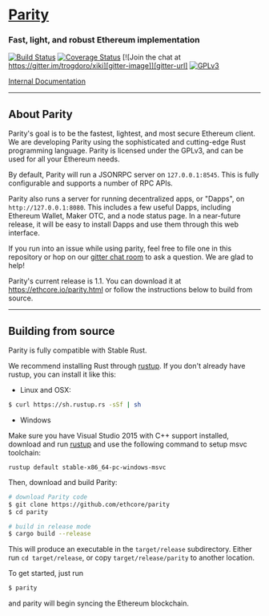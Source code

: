 # [Parity](https://ethcore.io/parity.html)
### Fast, light, and robust Ethereum implementation

[![Build Status][travis-image]][travis-url] [![Coverage Status][coveralls-image]][coveralls-url] [![Join the chat at https://gitter.im/trogdoro/xiki][gitter-image]][gitter-url] [![GPLv3][license-image]][license-url]

[travis-image]: https://travis-ci.org/ethcore/parity.svg?branch=master
[travis-url]: https://travis-ci.org/ethcore/parity
[coveralls-image]: https://coveralls.io/repos/github/ethcore/parity/badge.svg?branch=master
[coveralls-url]: https://coveralls.io/github/ethcore/parity?branch=master
[gitter-image]: https://badges.gitter.im/Join%20Chat.svg
[gitter-url]: https://gitter.im/ethcore/parity?utm_source=badge&utm_medium=badge&utm_campaign=pr-badge&utm_content=badge
[license-image]: https://img.shields.io/badge/license-GPL%20v3-green.svg
[license-url]: http://www.gnu.org/licenses/gpl-3.0.en.html

[Internal Documentation](http://ethcore.github.io/parity/ethcore/index.html)

----

## About Parity

Parity's goal is to be the fastest, lightest, and most secure Ethereum client. We are developing Parity using the sophisticated and
cutting-edge Rust programming language. Parity is licensed under the GPLv3, and can be used for all your Ethereum needs.

By default, Parity will run a JSONRPC server on `127.0.0.1:8545`. This is fully configurable and supports a number
of RPC APIs.

Parity also runs a server for running decentralized apps, or "Dapps", on `http://127.0.0.1:8080`.
This includes a few useful Dapps, including Ethereum Wallet, Maker OTC, and a node status page.
In a near-future release, it will be easy to install Dapps and use them through this web interface.

If you run into an issue while using parity, feel free to file one in this repository
or hop on our [gitter chat room]([gitter-url]) to ask a question. We are glad to help!

Parity's current release is 1.1. You can download it at https://ethcore.io/parity.html or follow the instructions
below to build from source.

----

## Building from source

Parity is fully compatible with Stable Rust.

We recommend installing Rust through [rustup](https://www.rustup.rs/). If you don't already have rustup, you can install it like this:

- Linux and OSX:
```bash
$ curl https://sh.rustup.rs -sSf | sh
```

- Windows

Make sure you have Visual Studio 2015 with C++ support installed, download and run [rustup](https://static.rust-lang.org/rustup/dist/x86_64-pc-windows-msvc/rustup-init.exe) and use the following command to setup msvc toolchain:

```
rustup default stable-x86_64-pc-windows-msvc
```


Then, download and build Parity:

```bash
# download Parity code
$ git clone https://github.com/ethcore/parity
$ cd parity

# build in release mode
$ cargo build --release
```

This will produce an executable in the `target/release` subdirectory.
Either run `cd target/release`, or copy `target/release/parity` to another location.

To get started, just run
```bash
$ parity
```

and parity will begin syncing the Ethereum blockchain.
